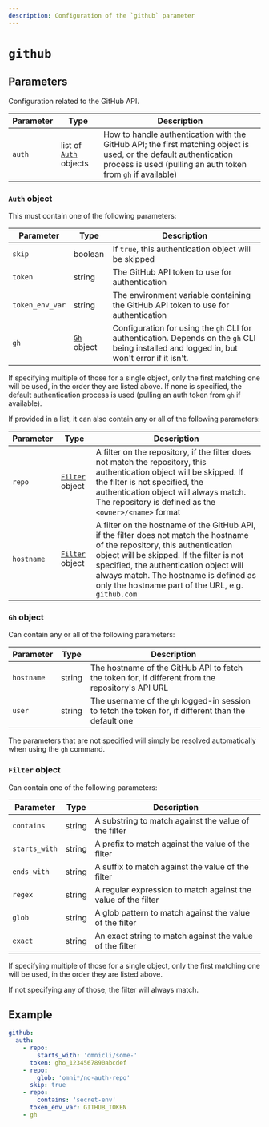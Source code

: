 ```yaml
---
description: Configuration of the `github` parameter
---
```


# `github`

## Parameters

Configuration related to the GitHub API.

| Parameter        | Type      | Description                                           |
|------------------|-----------|-------------------------------------------------------|
| `auth` | list of [`Auth`](#auth-object) objects | How to handle authentication with the GitHub API; the first matching object is used, or the default authentication process is used (pulling an auth token from `gh` if available) |

### `Auth` object

This must contain one of the following parameters:

| Parameter        | Type      | Description                                           |
|------------------|-----------|-------------------------------------------------------|
| `skip` | boolean | If `true`, this authentication object will be skipped |
| `token` | string | The GitHub API token to use for authentication |
| `token_env_var` | string | The environment variable containing the GitHub API token to use for authentication |
| `gh` | [`Gh`](#gh-object) object | Configuration for using the `gh` CLI for authentication. Depends on the `gh` CLI being installed and logged in, but won't error if it isn't. |

If specifying multiple of those for a single object, only the first matching one will be used, in the order they are listed above. If none is specified, the default authentication process is used (pulling an auth token from `gh` if available).

If provided in a list, it can also contain any or all of the following parameters:

| Parameter        | Type      | Description                                           |
|------------------|-----------|-------------------------------------------------------|
| `repo` | [`Filter`](#filter-object) object | A filter on the repository, if the filter does not match the repository, this authentication object will be skipped. If the filter is not specified, the authentication object will always match. The repository is defined as the `<owner>/<name>` format |
| `hostname` | [`Filter`](#filter-object) object | A filter on the hostname of the GitHub API, if the filter does not match the hostname of the repository, this authentication object will be skipped. If the filter is not specified, the authentication object will always match. The hostname is defined as only the hostname part of the URL, e.g. `github.com` |

### `Gh` object

Can contain any or all of the following parameters:

| Parameter        | Type      | Description                                           |
|------------------|-----------|-------------------------------------------------------|
| `hostname` | string | The hostname of the GitHub API to fetch the token for, if different from the repository's API URL |
| `user` | string | The username of the `gh` logged-in session to fetch the token for, if different than the default one |

The parameters that are not specified will simply be resolved automatically when using the `gh` command.

### `Filter` object

Can contain one of the following parameters:

| Parameter        | Type      | Description                                           |
|------------------|-----------|-------------------------------------------------------|
| `contains` | string | A substring to match against the value of the filter |
| `starts_with` | string | A prefix to match against the value of the filter |
| `ends_with` | string | A suffix to match against the value of the filter |
| `regex` | string | A regular expression to match against the value of the filter |
| `glob` | string | A glob pattern to match against the value of the filter |
| `exact` | string | An exact string to match against the value of the filter |

If specifying multiple of those for a single object, only the first matching one will be used, in the order they are listed above.

If not specifying any of those, the filter will always match.

## Example

```yaml
github:
  auth:
    - repo:
        starts_with: 'omnicli/some-'
      token: gho_1234567890abcdef
    - repo:
        glob: 'omni*/no-auth-repo'
      skip: true
    - repo:
        contains: 'secret-env'
      token_env_var: GITHUB_TOKEN
    - gh
```
